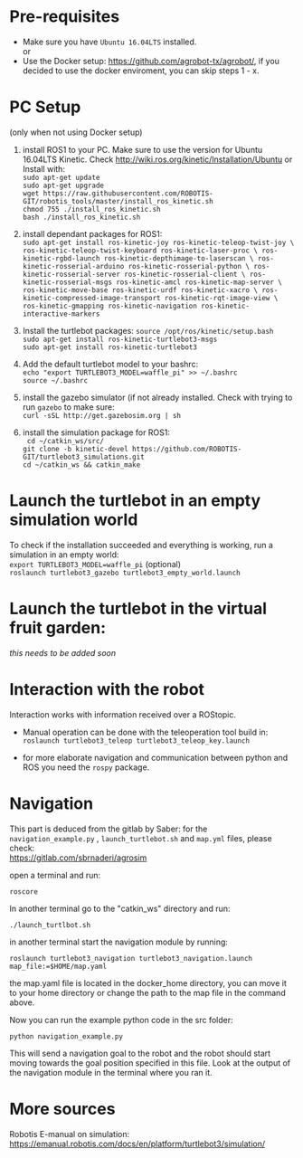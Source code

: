 # Pre-requisites
- Make sure you have `Ubuntu 16.04LTS` installed. \
or 
- Use the Docker setup: https://github.com/agrobot-tx/agrobot/, if you decided to use the docker enviroment, you can skip steps 1 - x.

# PC Setup
(only when not using Docker setup)

1. install ROS1 to your PC. Make sure to use the version for Ubuntu 16.04LTS Kinetic. Check http://wiki.ros.org/kinetic/Installation/Ubuntu or Install with: \
`sudo apt-get update` \
`sudo apt-get upgrade` \
`wget https://raw.githubusercontent.com/ROBOTIS-GIT/robotis_tools/master/install_ros_kinetic.sh` \
`chmod 755 ./install_ros_kinetic.sh` \
`bash ./install_ros_kinetic.sh` 

2. install dependant packages for ROS1: \
`sudo apt-get install ros-kinetic-joy ros-kinetic-teleop-twist-joy \
  ros-kinetic-teleop-twist-keyboard ros-kinetic-laser-proc \
  ros-kinetic-rgbd-launch ros-kinetic-depthimage-to-laserscan \
  ros-kinetic-rosserial-arduino ros-kinetic-rosserial-python \
  ros-kinetic-rosserial-server ros-kinetic-rosserial-client \
  ros-kinetic-rosserial-msgs ros-kinetic-amcl ros-kinetic-map-server \
  ros-kinetic-move-base ros-kinetic-urdf ros-kinetic-xacro \
  ros-kinetic-compressed-image-transport ros-kinetic-rqt-image-view \
  ros-kinetic-gmapping ros-kinetic-navigation ros-kinetic-interactive-markers`
  
 3. Install the turtlebot packages:
 `source /opt/ros/kinetic/setup.bash` \
 `sudo apt-get install ros-kinetic-turtlebot3-msgs` \
 `sudo apt-get install ros-kinetic-turtlebot3`
 
 4. Add the default turtlebot model to your bashrc: \
 `echo "export TURTLEBOT3_MODEL=waffle_pi" >> ~/.bashrc` \
 `source ~/.bashrc`
 
 5. install the gazebo simulator (if not already installed. Check with trying to run `gazebo` to make sure: \
 `curl -sSL http://get.gazebosim.org | sh`
 
 6. install the simulation package for ROS1: \
 ` cd ~/catkin_ws/src/` \
 `git clone -b kinetic-devel https://github.com/ROBOTIS-GIT/turtlebot3_simulations.git` \
 `cd ~/catkin_ws && catkin_make`
 
# Launch the turtlebot in an empty simulation world
To check if the installation succeeded and everything is working, run a simulation in an empty world: \
 `export TURTLEBOT3_MODEL=waffle_pi` (optional) \
 `roslaunch turtlebot3_gazebo turtlebot3_empty_world.launch`
 
# Launch the turtlebot in the virtual fruit garden: 
 *this needs to be added soon*
 
 # Interaction with the robot
 Interaction works with information received over a ROStopic. 
 
 - Manual operation can be done with the teleoperation tool build in: \
 `roslaunch turtlebot3_teleop turtlebot3_teleop_key.launch`
 
 - for more elaborate navigation and communication between python and ROS you need the `rospy` package.
 
 # Navigation
This part is deduced from the gitlab by Saber: for the `navigation_example.py` , `launch_turtlebot.sh` and `map.yml` files, please check: \
https://gitlab.com/sbrnaderi/agrosim

open a terminal and run:

```roscore```

In another terminal go to the "catkin_ws" directory and run:

```./launch_turtlbot.sh```

in another terminal start the navigation module by running: 

```roslaunch turtlebot3_navigation turtlebot3_navigation.launch map_file:=$HOME/map.yaml```

the map.yaml file is located in the docker_home directory, you can move it to your home directory or change the path to the map file in the command above.

Now you can run the example python code in the src folder:

```python navigation_example.py```

This will send a navigation goal to the robot and the robot should start moving towards the goal position specified in this file. Look at the output of the navigation module in the terminal where you ran it.

# More sources
Robotis E-manual on simulation: https://emanual.robotis.com/docs/en/platform/turtlebot3/simulation/
